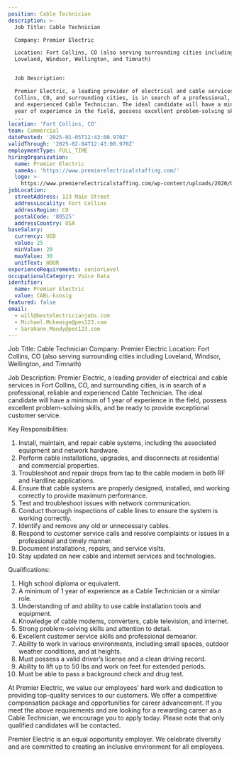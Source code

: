 ```yaml
---
position: Cable Technician
description: >-
  Job Title: Cable Technician

  Company: Premier Electric

  Location: Fort Collins, CO (also serving surrounding cities including
  Loveland, Windsor, Wellington, and Timnath)


  Job Description:

  Premier Electric, a leading provider of electrical and cable services in Fort
  Collins, CO, and surrounding cities, is in search of a professional, reliable
  and experienced Cable Technician. The ideal candidate will have a minimum of 1
  year of experience in the field, possess excellent problem-solving skills, and
  ...
location: 'Fort Collins, CO'
team: Commercial
datePosted: '2025-01-05T12:43:00.970Z'
validThrough: '2025-02-04T12:43:00.970Z'
employmentType: FULL_TIME
hiringOrganization:
  name: Premier Electric
  sameAs: 'https://www.premierelectricalstaffing.com/'
  logo: >-
    https://www.premierelectricalstaffing.com/wp-content/uploads/2020/05/Premier-Electrical-Staffing-logo.png
jobLocation:
  streetAddress: 123 Main Street
  addressLocality: Fort Collins
  addressRegion: CO
  postalCode: '80525'
  addressCountry: USA
baseSalary:
  currency: USD
  value: 25
  minValue: 20
  maxValue: 30
  unitText: HOUR
experienceRequirements: seniorLevel
occupationalCategory: Voice Data
identifier:
  name: Premier Electric
  value: CABL-kxosig
featured: false
email:
  - will@bestelectricianjobs.com
  - Michael.Mckeaige@pes123.com
  - Sarahann.Moody@pes123.com
---
```




Job Title: Cable Technician
Company: Premier Electric
Location: Fort Collins, CO (also serving surrounding cities including Loveland, Windsor, Wellington, and Timnath)

Job Description:
Premier Electric, a leading provider of electrical and cable services in Fort Collins, CO, and surrounding cities, is in search of a professional, reliable and experienced Cable Technician. The ideal candidate will have a minimum of 1 year of experience in the field, possess excellent problem-solving skills, and be ready to provide exceptional customer service.

Key Responsibilities:

1. Install, maintain, and repair cable systems, including the associated equipment and network hardware.
2. Perform cable installations, upgrades, and disconnects at residential and commercial properties.
3. Troubleshoot and repair drops from tap to the cable modem in both RF and Hardline applications.
4. Ensure that cable systems are properly designed, installed, and working correctly to provide maximum performance.
5. Test and troubleshoot issues with network communication.
6. Conduct thorough inspections of cable lines to ensure the system is working correctly.
7. Identify and remove any old or unnecessary cables.
8. Respond to customer service calls and resolve complaints or issues in a professional and timely manner.
9. Document installations, repairs, and service visits.
10. Stay updated on new cable and internet services and technologies.

Qualifications:

1. High school diploma or equivalent.
2. A minimum of 1 year of experience as a Cable Technician or a similar role.
3. Understanding of and ability to use cable installation tools and equipment.
4. Knowledge of cable modems, converters, cable television, and internet.
5. Strong problem-solving skills and attention to detail.
6. Excellent customer service skills and professional demeanor.
7. Ability to work in various environments, including small spaces, outdoor weather conditions, and at heights.
8. Must possess a valid driver’s license and a clean driving record.
9. Ability to lift up to 50 lbs and work on feet for extended periods.
10. Must be able to pass a background check and drug test.

At Premier Electric, we value our employees' hard work and dedication to providing top-quality services to our customers. We offer a competitive compensation package and opportunities for career advancement. If you meet the above requirements and are looking for a rewarding career as a Cable Technician, we encourage you to apply today. Please note that only qualified candidates will be contacted. 

Premier Electric is an equal opportunity employer. We celebrate diversity and are committed to creating an inclusive environment for all employees.
